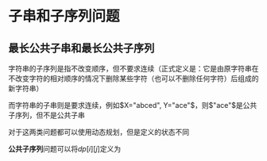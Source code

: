 # 子串和子序列问题

## 最长公共子串和最长公共子序列

字符串的子序列是指不改变顺序，但不要求连续（正式定义是：它是由原字符串在不改变字符的相对顺序的情况下删除某些字符（也可以不删除任何字符）后组成的新字符串）

而字符串的子串则是要求连续，例如$X="abced", Y="ace"$，则$"ace"$是公共子序列，但不是公共子串

对于这两类问题都可以使用动态规划，但是定义的状态不同

**公共子序列**问题可以将$dp[i][j]$定义为

